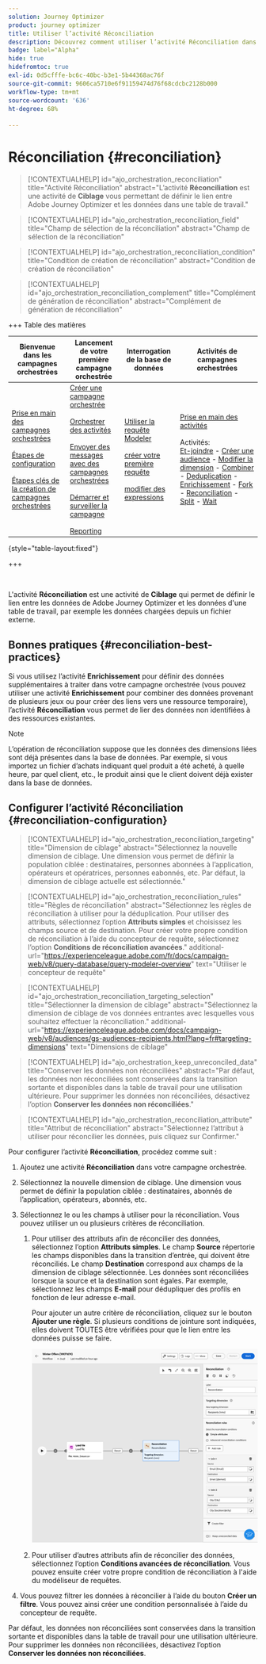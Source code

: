 ```yaml
---
solution: Journey Optimizer
product: journey optimizer
title: Utiliser l’activité Réconciliation
description: Découvrez comment utiliser l’activité Réconciliation dans une campagne orchestrée
badge: label="Alpha"
hide: true
hidefromtoc: true
exl-id: 0d5cfffe-bc6c-40bc-b3e1-5b44368ac76f
source-git-commit: 9606ca5710e6f91159474d76f68cdcbc2128b000
workflow-type: tm+mt
source-wordcount: '636'
ht-degree: 68%

---
```


# Réconciliation {#reconciliation}

>[!CONTEXTUALHELP]
>id="ajo_orchestration_reconciliation"
>title="Activité Réconciliation"
>abstract="L’activité **Réconciliation** est une activité de **Ciblage** vous permettant de définir le lien entre Adobe Journey Optimizer et les données dans une table de travail."

>[!CONTEXTUALHELP]
>id="ajo_orchestration_reconciliation_field"
>title="Champ de sélection de la réconciliation"
>abstract="Champ de sélection de la réconciliation"

>[!CONTEXTUALHELP]
>id="ajo_orchestration_reconciliation_condition"
>title="Condition de création de réconciliation"
>abstract="Condition de création de réconciliation"

>[!CONTEXTUALHELP]
>id="ajo_orchestration_reconciliation_complement"
>title="Complément de génération de réconciliation"
>abstract="Complément de génération de réconciliation"

+++ Table des matières

| Bienvenue dans les campagnes orchestrées | Lancement de votre première campagne orchestrée | Interrogation de la base de données | Activités de campagnes orchestrées |
|---|---|---|---|
| [Prise en main des campagnes orchestrées](../gs-orchestrated-campaigns.md)<br/><br/>[Étapes de configuration](../configuration-steps.md)<br/><br/>[Étapes clés de la création de campagnes orchestrées](../gs-campaign-creation.md) | [Créer une campagne orchestrée](../create-orchestrated-campaign.md)<br/><br/>[Orchestrer des activités](../orchestrate-activities.md)<br/><br/>[Envoyer des messages avec des campagnes orchestrées](../send-messages.md)<br/><br/>[Démarrer et surveiller la campagne](../start-monitor-campaigns.md)<br/><br/>[Reporting](../reporting-campaigns.md) | [Utiliser la requête Modeler](../orchestrated-query-modeler.md)<br/><br/>[créer votre première requête](../build-query.md)<br/><br/>[modifier des expressions](../edit-expressions.md) | [Prise en main des activités](about-activities.md)<br/><br/>Activités:<br/>[Et-joindre](and-join.md) - [Créer une audience](build-audience.md) - [Modifier la dimension](change-dimension.md) - [Combiner](combine.md) - [Deduplication](deduplication.md) - [Enrichissement](enrichment.md) - [Fork](fork.md) - [Reconciliation](reconciliation.md) - [Split](split.md) - [Wait](wait.md) |

{style="table-layout:fixed"}

+++

<br/>

L&#39;activité **Réconciliation** est une activité de **Ciblage** qui permet de définir le lien entre les données de Adobe Journey Optimizer et les données d&#39;une table de travail, par exemple les données chargées depuis un fichier externe.

## Bonnes pratiques {#reconciliation-best-practices}

Si vous utilisez l’activité **Enrichissement** pour définir des données supplémentaires à traiter dans votre campagne orchestrée (vous pouvez utiliser une activité **Enrichissement** pour combiner des données provenant de plusieurs jeux ou pour créer des liens vers une ressource temporaire), l’activité **Réconciliation** vous permet de lier des données non identifiées à des ressources existantes.

>[!NOTE]
>L’opération de réconciliation suppose que les données des dimensions liées sont déjà présentes dans la base de données.  Par exemple, si vous importez un fichier d’achats indiquant quel produit a été acheté, à quelle heure, par quel client, etc., le produit ainsi que le client doivent déjà exister dans la base de données.

## Configurer l’activité Réconciliation {#reconciliation-configuration}

>[!CONTEXTUALHELP]
>id="ajo_orchestration_reconciliation_targeting"
>title="Dimension de ciblage"
>abstract="Sélectionnez la nouvelle dimension de ciblage. Une dimension vous permet de définir la population ciblée : destinataires, personnes abonnées à l’application, opérateurs et opératrices, personnes eabonnés, etc. Par défaut, la dimension de ciblage actuelle est sélectionnée."

>[!CONTEXTUALHELP]
>id="ajo_orchestration_reconciliation_rules"
>title="Règles de réconciliation"
>abstract="Sélectionnez les règles de réconciliation à utiliser pour la déduplication. Pour utiliser des attributs, sélectionnez l’option **Attributs simples** et choisissez les champs source et de destination. Pour créer votre propre condition de réconciliation à l’aide du concepteur de requête, sélectionnez l’option **Conditions de réconciliation avancées**."
>additional-url="https://experienceleague.adobe.com/fr/docs/campaign-web/v8/query-database/query-modeler-overview" text="Utiliser le concepteur de requête"

>[!CONTEXTUALHELP]
>id="ajo_orchestration_reconciliation_targeting_selection"
>title="Sélectionner la dimension de ciblage"
>abstract="Sélectionnez la dimension de ciblage de vos données entrantes avec lesquelles vous souhaitez effectuer la réconciliation."
>additional-url="https://experienceleague.adobe.com/docs/campaign-web/v8/audiences/gs-audiences-recipients.html?lang=fr#targeting-dimensions" text="Dimensions de ciblage"

>[!CONTEXTUALHELP]
>id="ajo_orchestration_keep_unreconciled_data"
>title="Conserver les données non réconciliées"
>abstract="Par défaut, les données non réconciliées sont conservées dans la transition sortante et disponibles dans la table de travail pour une utilisation ultérieure. Pour supprimer les données non réconciliées, désactivez l’option **Conserver les données non réconciliées**."

>[!CONTEXTUALHELP]
>id="ajo_orchestration_reconciliation_attribute"
>title="Attribut de réconciliation"
>abstract="Sélectionnez l’attribut à utiliser pour réconcilier les données, puis cliquez sur Confirmer."

Pour configurer l’activité **Réconciliation**, procédez comme suit :

1. Ajoutez une activité **Réconciliation** dans votre campagne orchestrée.

1. Sélectionnez la nouvelle dimension de ciblage. Une dimension vous permet de définir la population ciblée : destinataires, abonnés de l’application, opérateurs, abonnés, etc.

1. Sélectionnez le ou les champs à utiliser pour la réconciliation. Vous pouvez utiliser un ou plusieurs critères de réconciliation.

   1. Pour utiliser des attributs afin de réconcilier des données, sélectionnez l’option **Attributs simples**. Le champ **Source** répertorie les champs disponibles dans la transition d’entrée, qui doivent être réconciliés. Le champ **Destination** correspond aux champs de la dimension de ciblage sélectionnée. Les données sont réconciliées lorsque la source et la destination sont égales. Par exemple, sélectionnez les champs **E-mail** pour dédupliquer des profils en fonction de leur adresse e-mail.

      Pour ajouter un autre critère de réconciliation, cliquez sur le bouton **Ajouter une règle**. Si plusieurs conditions de jointure sont indiquées, elles doivent TOUTES être vérifiées pour que le lien entre les données puisse se faire.

      ![](../assets/workflow-reconciliation-criteria.png)

   1. Pour utiliser d’autres attributs afin de réconcilier des données, sélectionnez l’option **Conditions avancées de réconciliation**. Vous pouvez ensuite créer votre propre condition de réconciliation à l&#39;aide du modéliseur de requêtes.

1. Vous pouvez filtrer les données à réconcilier à l’aide du bouton **Créer un filtre**. Vous pouvez ainsi créer une condition personnalisée à l’aide du concepteur de requête.

Par défaut, les données non réconciliées sont conservées dans la transition sortante et disponibles dans la table de travail pour une utilisation ultérieure. Pour supprimer les données non réconciliées, désactivez l’option **Conserver les données non réconciliées**.
